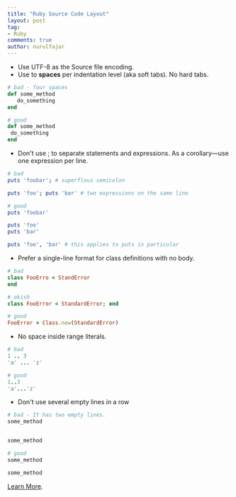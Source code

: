 ```yaml
---
title: "Ruby Source Code Layout"
layout: post
tag:
- Ruby
comments: true
author: nurulfajar
---
```


* Use UTF-8 as the Source file encoding.
* Use to **spaces** per indentation level (aka soft tabs). No hard tabs.

 ```ruby
# bad - four spaces
def some_method
    do_something
end

# good
def some_method
  do_something
end
  ```

 * Don't use ; to separate statements and expressions. As a corollary—use one expression per line.

 ```ruby
# bad
puts 'foobar'; # superflous semicolon

puts 'foo'; puts 'bar' # two expressions on the same line

# good
puts 'foobar'

puts 'foo'
puts 'bar'

puts 'foo', 'bar' # this applies to puts in particular
   ```

 * Prefer a single-line format for class definitions with no body.

 ```ruby
# bad
class FooErro < StandError
end

# okish
class FooError < StandardError; end

# good
FooError = Class.new(StandardError)
   ```

 * No space inside range literals.

```ruby
# bad
1 .. 3
'a' ... 'z'

# good
1..3
'a'...'z'
```

* Don't use several empty lines in a row

```ruby
# bad - It has two empty lines.
some_method


some_method

# good
some_method

some_method
```
[Learn More](https://github.com/bbatsov/ruby-style-guide#source-code-layout).
